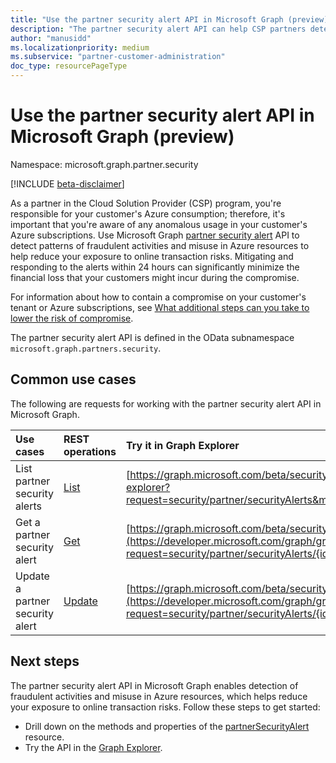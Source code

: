 ```yaml
---
title: "Use the partner security alert API in Microsoft Graph (preview)"
description: "The partner security alert API can help CSP partners detect patterns of fraudulent activities and misuse in Azure resources of their customers."
author: "manusidd"
ms.localizationpriority: medium
ms.subservice: "partner-customer-administration"
doc_type: resourcePageType
---
```


# Use the partner security alert API in Microsoft Graph (preview)

Namespace: microsoft.graph.partner.security

[!INCLUDE [beta-disclaimer](../../includes/beta-disclaimer.md)]

As a partner in the Cloud Solution Provider (CSP) program, you're responsible for your customer's Azure consumption; therefore, it's important that you're aware of any anomalous usage in your customer's Azure subscriptions. Use Microsoft Graph [partner security alert](../resources/partner-security-partnersecurityalert.md) API to detect patterns of fraudulent activities and misuse in Azure resources to help reduce your exposure to online transaction risks. Mitigating and responding to the alerts within 24 hours can significantly minimize the financial loss that your customers might incur during the compromise.

For information about how to contain a compromise on your customer's tenant or Azure subscriptions, see [What additional steps can you take to lower the risk of compromise](/partner-center/azure-fraud-notification#what-additional-steps-can-you-take-to-lower-the-risk-of-compromise).

The partner security alert API is defined in the OData subnamespace `microsoft.graph.partners.security`.

## Common use cases

The following are requests for working with the partner security alert API in Microsoft Graph.

| Use cases   | REST operations | Try it in Graph Explorer |
|:---------------|:--------|:----------|
|List partner security alerts| [List](../api/partner-security-partnersecurityalert-list-securityalerts.md) | [https://graph.microsoft.com/beta/security/partner/securityAlerts](https://developer.microsoft.com/graph/graph-explorer?request=security/partner/securityAlerts&method=GET&version=beta&GraphUrl=https://graph.microsoft.com) |
|Get a partner security alert |[Get](../api/partner-security-partnersecurityalert-get.md)| [https://graph.microsoft.com/beta/security/partner/securityAlerts/{id}](https://developer.microsoft.com/graph/graph-explorer?request=security/partner/securityAlerts/{id}&method=GET&version=beta&GraphUrl=https://graph.microsoft.com) |
|Update a partner security alert |[Update](../api/partner-security-partnersecurityalert-update.md)| [https://graph.microsoft.com/beta/security/partner/securityAlerts/{id}](https://developer.microsoft.com/graph/graph-explorer?request=security/partner/securityAlerts/{id}&method=PATCH&version=beta&GraphUrl=https://graph.microsoft.com) |

## Next steps

The partner security alert API in Microsoft Graph enables detection of fraudulent activities and misuse in Azure resources, which helps reduce your exposure to online transaction risks. Follow these steps to get started:

- Drill down on the methods and properties of the [partnerSecurityAlert](../resources/partner-security-partnersecurityalert.md) resource.
- Try the API in the [Graph Explorer](https://developer.microsoft.com/graph/graph-explorer).
